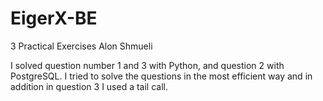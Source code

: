 # EigerX-BE

3 Practical Exercises Alon Shmueli

I solved question number 1 and 3 with Python, and question 2 with PostgreSQL. 
I tried to solve the questions in the most efficient way and in addition in question 3 I used a tail call.
